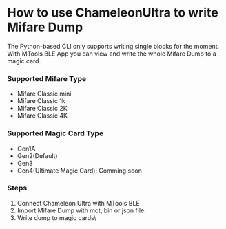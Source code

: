 # How to use ChameleonUltra to write Mifare Dump

The Python-based CLI only supports writing single blocks for the moment. With MTools BLE App you can view and write the whole Mifare Dump to a magic card.

### Supported Mifare Type

* Mifare Classic mini
* Mifare Classic 1k
* Mifare Classic 2K
* Mifare Classic 4K

### Supported Magic Card Type

* Gen1A
* Gen2(Default)
* Gen3
* Gen4(Ultimate Magic Card): Comming soon

### Steps

1. Connect Chameleon Ultra with MTools BLE
2. Import Mifare Dump with mct, bin or json file.
3. Write dump to magic cards\
